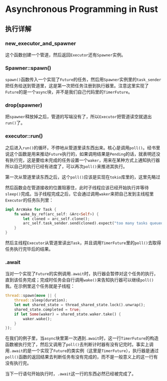 # Asynchronous Programming in Rust

## 执行详解

### new_executor_and_spawner

这个函数创建一个管道，然后返回`Executor`还有`Spawner`实例。

### Spawner::spawn()

`spawn()`函数传入一个实现了`Future`的任务，然后用`Spawner`实例里的`task_sender`把任务给送到管道里，这是第一次把任务注册到执行器里。注意这里实现了`Future`的是一个`async`块，并不是我们自己代码里的`TimerFuture`。

### drop(spawner)

把`spawner`释放掉之后，管道的写端没有了，所以`Executor`把管道读空就退出`run()`了。

### executor::run()

之后进入`run()`的循环，不停地从管道里读东西出来。核心是调用`poll()`。经书里说这个函数是用来推动`Future`执行的，如果调用结果是`Pending`的话，就表明还没有执行完，这是要给未完成的任务设置一个`waker`，用来在某种方式上通知执行器所以自己的执行已经有进度了，可以再次`poll()`来推进其执行。

第一次从管道里读东西之后，这个`poll()`应该是实现在`tokio`库里的，这里先略过

然后函数会在管道接收的位置阻塞住，此时子线程应该已经开始执行并等待`sleep()`完成。当子线程完成之后，它会通过调用`waker`来把自己发到主线程里`Executor`的任务队列里：

```rust
impl ArcWake for Task {
    fn wake_by_ref(arc_self: &Arc<Self>) {
        let cloned = arc_self.clone();
        arc_self.task_sender.send(cloned).expect("too many tasks queued");
    }
}
```

然后主线程`Executor`从管道里读出`Task`，并且调用`TimerFuture`里的`poll()`去取得任务执行完毕后的结果。

### .await

当对一个实现了`Future`的实例调用`.await`时，执行器会暂停对这个任务的执行，直到该任务完成；完成时任务会自行调用`wake()`来告知执行器可以继续`poll()`我。在示例里这个任务就是子线程：

```rust
thread::spawn(move || {
    thread::sleep(duration);
    let mut shared_state = thread_shared_state.lock().unwrap();
    shared_state.completed = true;
    if let Some(waker) = shared_state.waker.take() {
        waker.wake();
    }
});
```
在我们的例子里，当`async`块里第一次遇到`.await`时，这一行`TimerFuture`的构造函数被执行完了，然后又调用了`poll()`去判断计时器有没有记完时。事实上调用`.await`的是一个实现了`Future`的类实例（这里是`TimerFuture`），执行器是通过`poll()`函数的返回结果去判断任务有没有完成的，而不是一般意义上的这一行有没有执行完。

当下一行语句开始执行时，`.await`这一行的东西必然已经被完成了。
